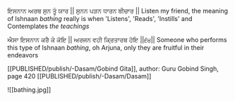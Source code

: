 ਇਸਨਾਨ ਅਰਥ ਸੁਨ ਤੂੰ ਯਾਰ || ਸੁਨਨ ਪੜਨ ਧਾਰਨ ਬੀਚਾਰ || 
Listen my friend, the meaning of Ishnaan *bathing* really is when 'Listens', 'Reads', 'Instills' and Contemplates *the teachings* 

ਐਸਾ ਇਸਨਾਨ ਕਰੈ ਕੇ ਕੋਇ || ਅਰਜਨ ਵਹੀ ਕ੍ਰਿਤਾਰਥ ਹੋਇ ||੬੪|| 
Someone who performs this type of Ishnaan *bathing*, oh Arjuna, only they are fruitful in their endeavors  

[[PUBLISHED/publish/-Dasam/Gobind Gita]], author: Guru Gobind Singh, page 420
[[PUBLISHED/publish/-Dasam/Dasam]]

![[bathing.jpg]]
